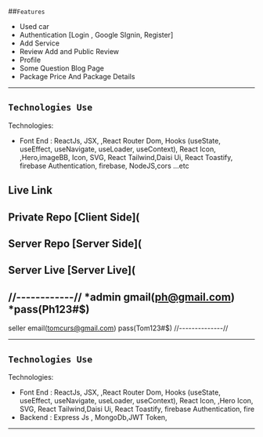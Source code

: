 
##`Features`
* Used car
*  Authentication [Login , Google SIgnin, Register]
*  Add Service
* Review Add and Public Review
* Profile
* Some  Question Blog Page
* Package Price And Package Details

***

## `Technologies Use`

Technologies:
  * Font End : 
  ReactJs, JSX, ,React Router Dom,  Hooks (useState, useEffect, useNavigate, useLoader, useContext), React Icon, ,Hero,imageBB, Icon, SVG, React Tailwind,Daisi Ui,  React Toastify, firebase Authentication, firebase, NodeJS,cors ...etc

## Live Link

## Private Repo [Client Side](
## Server Repo [Server Side](
## Server Live [Server Live](
 //------------//
 *admin gmail(ph@gmail.com)
 *pass(Ph123#$)
----------------
seller email(tomcurs@gmail.com)
pass(Tom123#$)
//--------------//
***

## `Technologies Use`

Technologies:
  * Font End : 
  ReactJs, JSX, ,React Router Dom,  Hooks (useState, useEffect, useNavigate, useLoader, useContext), React Icon, ,Hero Icon, SVG, React Tailwind,Daisi Ui,  React Toastify, firebase Authentication, fire
* Backend :
    Express Js , MongoDb,JWT Token, 

***